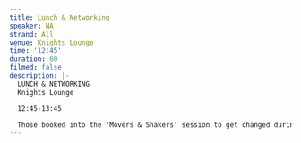 ```yaml
---
title: Lunch & Networking
speaker: NA
strand: All
venue: Knights Lounge
time: '12:45'
duration: 60
filmed: false
description: |-
  LUNCH & NETWORKING
  Knights Lounge

  12:45-13:45

  Those booked into the 'Movers & Shakers' session to get changed during lunch.
---
```


